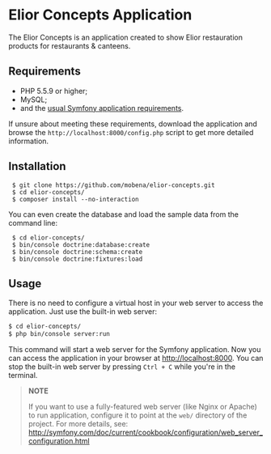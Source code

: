 Elior Concepts Application
========================

The Elior Concepts is an application created to show Elior restauration products for restaurants & canteens.

Requirements
------------

  * PHP 5.5.9 or higher;
  * MySQL;
  * and the [usual Symfony application requirements](http://symfony.com/doc/current/reference/requirements.html).

If unsure about meeting these requirements, download the application and
browse the `http://localhost:8000/config.php` script to get more detailed
information.

Installation
------------

     $ git clone https://github.com/mobena/elior-concepts.git
     $ cd elior-concepts/
     $ composer install --no-interaction

You can even create the database and load the sample data from the command line:

     $ cd elior-concepts/
     $ bin/console doctrine:database:create
     $ bin/console doctrine:schema:create
     $ bin/console doctrine:fixtures:load

Usage
-----

There is no need to configure a virtual host in your web server to access the application.
Just use the built-in web server:

```bash
$ cd elior-concepts/
$ php bin/console server:run
```

This command will start a web server for the Symfony application. Now you can
access the application in your browser at <http://localhost:8000>. You can
stop the built-in web server by pressing `Ctrl + C` while you're in the
terminal.

> **NOTE**
>
> If you want to use a fully-featured web server (like Nginx or Apache) to run
> application, configure it to point at the `web/` directory of the project.
> For more details, see:
> http://symfony.com/doc/current/cookbook/configuration/web_server_configuration.html
